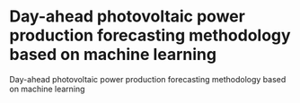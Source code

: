 # Day-ahead photovoltaic power production forecasting methodology based on machine learning
 Day-ahead photovoltaic power production forecasting methodology based on machine learning
